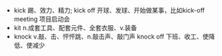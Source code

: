 - kick 踢、效力、精力; kick off 开球、发球、开始做某事，比如kick-off meeting 项目启动会
- kit n.成套工具、配套元件、全套衣服、v.装备
- knock v.敲、击、怦怦跳、n.敲击声、敲门声  knock off 下班、收工、使降低、使减少